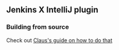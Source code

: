 ## Jenkins X IntelliJ plugin

### Building from source

Check out [Claus's guide on how to do that](https://github.com/camel-tooling/camel-idea-plugin#-building-from-source)